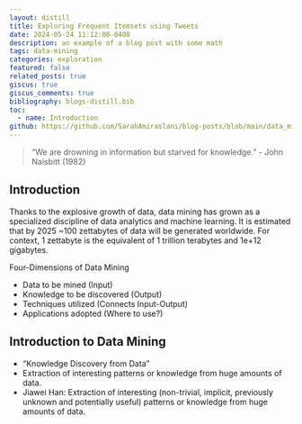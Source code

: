 ```yaml
---
layout: distill
title: Exploring Frequent Itemsets using Tweets
date: 2024-05-24 11:12:00-0400
description: an example of a blog post with some math
tags: data-mining
categories: exploration
featured: false
related_posts: true
giscus: true
giscus_comments: true
bibliography: blogs-distill.bib
toc:
  - name: Introduction
github: https://github.com/SarahAmiraslani/blog-posts/blob/main/data_mining/Mining_Frequent_Itemsets.ipynb
---
```


> “We are drowning in information but starved for knowledge.” - John Naisbitt (1982)


## Introduction

Thanks to the explosive growth of data, data mining has grown as a specialized discipline of data analytics and machine learning. It is estimated that by 2025 ~100 zettabytes of data will be
generated worldwide. For context, 1 zettabyte is the equivalent of 1 trillion terabytes and 1e+12 gigabytes.


Four-Dimensions of Data Mining
- Data to be mined (Input)
- Knowledge to be discovered (Output)
- Techniques utilized (Connects Input-Output)
- Applications adopted (Where to use?)


## Introduction to Data Mining

- “Knowledge Discovery from Data”
- Extraction of interesting patterns or knowledge from huge amounts of data.
- Jiawei Han: Extraction of interesting (non-trivial, implicit, previously unknown and potentially useful) patterns or knowledge from huge amounts of data.

